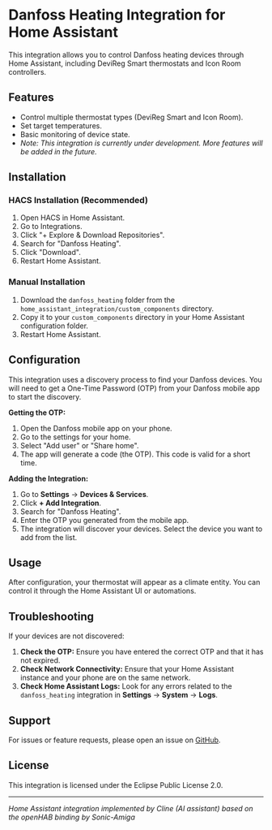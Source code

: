# Danfoss Heating Integration for Home Assistant

This integration allows you to control Danfoss heating devices through Home Assistant, including DeviReg Smart thermostats and Icon Room controllers.

## Features
- Control multiple thermostat types (DeviReg Smart and Icon Room).
- Set target temperatures.
- Basic monitoring of device state.
- *Note: This integration is currently under development. More features will be added in the future.*

## Installation

### HACS Installation (Recommended)
1. Open HACS in Home Assistant.
2. Go to Integrations.
3. Click "+ Explore & Download Repositories".
4. Search for "Danfoss Heating".
5. Click "Download".
6. Restart Home Assistant.

### Manual Installation
1. Download the `danfoss_heating` folder from the `home_assistant_integration/custom_components` directory.
2. Copy it to your `custom_components` directory in your Home Assistant configuration folder.
3. Restart Home Assistant.

## Configuration
This integration uses a discovery process to find your Danfoss devices. You will need to get a One-Time Password (OTP) from your Danfoss mobile app to start the discovery.

**Getting the OTP:**
1. Open the Danfoss mobile app on your phone.
2. Go to the settings for your home.
3. Select "Add user" or "Share home".
4. The app will generate a code (the OTP). This code is valid for a short time.

**Adding the Integration:**
1. Go to **Settings** → **Devices & Services**.
2. Click **+ Add Integration**.
3. Search for "Danfoss Heating".
4. Enter the OTP you generated from the mobile app.
5. The integration will discover your devices. Select the device you want to add from the list.

## Usage
After configuration, your thermostat will appear as a climate entity. You can control it through the Home Assistant UI or automations.

## Troubleshooting
If your devices are not discovered:
1.  **Check the OTP:** Ensure you have entered the correct OTP and that it has not expired.
2.  **Check Network Connectivity:** Ensure that your Home Assistant instance and your phone are on the same network.
3.  **Check Home Assistant Logs:** Look for any errors related to the `danfoss_heating` integration in **Settings** → **System** → **Logs**.

## Support
For issues or feature requests, please open an issue on [GitHub](https://github.com/JSchmid6/home-assistant-devireg).

## License
This integration is licensed under the Eclipse Public License 2.0.

---
*Home Assistant integration implemented by Cline (AI assistant) based on the openHAB binding by Sonic-Amiga*
